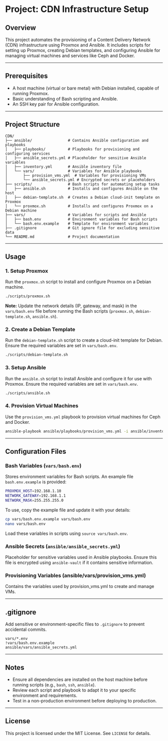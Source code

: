 # Project: CDN Infrastructure Setup

## Overview

This project automates the provisioning of a Content Delivery Network (CDN) infrastructure using Proxmox and Ansible. It includes scripts for setting up Proxmox, creating Debian templates, and configuring Ansible for managing virtual machines and services like Ceph and Docker.

---

## Prerequisites

- A host machine (virtual or bare metal) with Debian installed, capable of running Proxmox.
- Basic understanding of Bash scripting and Ansible.
- An SSH key pair for Ansible configuration.

---

## Project Structure

```
CDN/
├── ansible/                # Contains Ansible configuration and playbooks
│   ├── playbooks/          # Playbooks for provisioning and configuring services
│   ├── ansible_secrets.yml # Placeholder for sensitive Ansible variables
│   ├── inventory.yml       # Ansible inventory file
│   └── vars/               # Variables for Ansible playbooks
│       ├── provision_vms.yml  # Variables for provisioning VMs
│       └── ansible_secrets.yml # Encrypted secrets or placeholders
├── scripts/                # Bash scripts for automating setup tasks
│   ├── ansible.sh          # Installs and configures Ansible on the host
│   ├── debian-template.sh  # Creates a Debian cloud-init template on Proxmox
│   └── proxmox.sh          # Installs and configures Proxmox on a Debian machine
├── vars/                   # Variables for scripts and Ansible
│   ├── bash.env            # Environment variables for Bash scripts
│   └── bash.env.example    # Template for environment variables
├── .gitignore              # Git ignore file for excluding sensitive data
└── README.md               # Project documentation
```

---

## Usage

### 1. Setup Proxmox

Run the `proxmox.sh` script to install and configure Proxmox on a Debian machine.

```bash
./scripts/proxmox.sh
```

**Note:** Update the network details (IP, gateway, and mask) in the `vars/bash.env` file before running the Bash scripts (`proxmox.sh`, `debian-template.sh`, `ansible.sh`).

### 2. Create a Debian Template

Run the `debian-template.sh` script to create a cloud-init template for Debian. Ensure the required variables are set in `vars/bash.env`.

```bash
./scripts/debian-template.sh
```

### 3. Setup Ansible

Run the `ansible.sh` script to install Ansible and configure it for use with Proxmox. Ensure the required variables are set in `vars/bash.env`.

```bash
./scripts/ansible.sh
```

### 4. Provision Virtual Machines

Use the `provision_vms.yml` playbook to provision virtual machines for Ceph and Docker.

```bash
ansible-playbook ansible/playbooks/provision_vms.yml -i ansible/inventory.yml --user=ansible --private-key ~/.ssh/ansible-key
```

---

## Configuration Files

### Bash Variables (`vars/bash.env`)

Stores environment variables for Bash scripts. An example file `bash.env.example` is provided:

```bash
PROXMOX_HOST=192.168.1.10
NETWORK_GATEWAY=192.168.1.1
NETWORK_MASK=255.255.255.0
```

To use, copy the example file and update it with your details:

```bash
cp vars/bash.env.example vars/bash.env
nano vars/bash.env
```

Load these variables in scripts using `source vars/bash.env`.

### Ansible Secrets (`ansible/ansible_secrets.yml`)

Placeholder for sensitive variables used in Ansible playbooks. Ensure this file is encrypted using `ansible-vault` if it contains sensitive information.

### Provisioning Variables (ansible/vars/provision_vms.yml)
Contains the variables used by provision_vms.yml to create and manage VMs.

---

## .gitignore

Add sensitive or environment-specific files to `.gitignore` to prevent accidental commits.

```plaintext
vars/*.env
!vars/bash.env.example
ansible/vars/ansible_secrets.yml
```

---

## Notes

- Ensure all dependencies are installed on the host machine before running scripts (e.g., `bash`, `ssh`, `ansible`).
- Review each script and playbook to adapt it to your specific environment and requirements.
- Test in a non-production environment before deploying to production.

---

## License

This project is licensed under the MIT License. See `LICENSE` for details.

